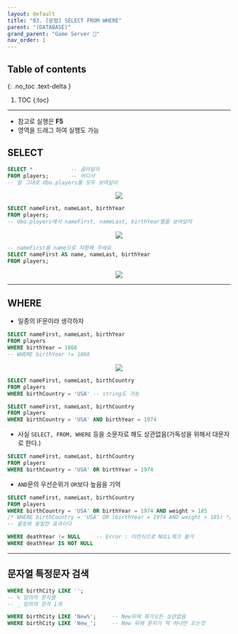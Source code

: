 ```yaml
---
layout: default
title: "03. [문법] SELECT FROM WHERE"
parent: "(DATABASE)"
grand_parent: "Game Server 👾"
nav_order: 1
---
```


## Table of contents
{: .no_toc .text-delta }

1. TOC
{:toc}

---

* 참고로 실행은 **F5**
* 영역을 드래그 하여 실행도 가능

## SELECT

```sql
SELECT *            -- 골라달라
FROM players;       -- 어디서
-- 말 그대로 dbo.players를 모두 보여달라
```

<p align="center">
  <img src="https://taehyungs-programming-blog.github.io/blog/assets/images/database/basic-3-1.png"/>
</p>

```sql
SELECT nameFirst, nameLast, birthYear
FROM players;
-- dbo.players에서 nameFirst, nameLast, birthYear열을 보여달라
```

<p align="center">
  <img src="https://taehyungs-programming-blog.github.io/blog/assets/images/database/basic-3-2.png"/>
</p>

```sql
-- nameFirst을 name으로 치환해 주세요
SELECT nameFirst AS name, nameLast, birthYear
FROM players;
```

<p align="center">
  <img src="https://taehyungs-programming-blog.github.io/blog/assets/images/database/basic-3-3.png"/>
</p>

---

## WHERE

* 일종의 IF문이라 생각하자

```sql
SELECT nameFirst, nameLast, birthYear
FROM players
WHERE birthYear = 1866
-- WHERE birthYear != 1866
```

<p align="center">
  <img src="https://taehyungs-programming-blog.github.io/blog/assets/images/database/basic-3-4.png"/>
</p>

```sql
SELECT nameFirst, nameLast, birthCountry
FROM players
WHERE birthCountry = 'USA' -- string도 가능
```

```sql
SELECT nameFirst, nameLast, birthCountry
FROM players
WHERE birthCountry = 'USA' AND birthYear = 1974
```

* 사실 `SELECT, FROM, WHERE` 등을 소문자로 해도 상관없음(가독성을 위해서 대문자로 한다.)

```sql
SELECT nameFirst, nameLast, birthCountry
FROM players
WHERE birthCountry = 'USA' OR birthYear = 1974
```

* `AND`문의 우선순위가 `OR`보다 높음을 기억

```sql
SELECT nameFirst, nameLast, birthCountry
FROM players
WHERE birthCountry = 'USA' OR birthYear = 1974 AND weight > 185
/* WHERE birthCountry = 'USA' OR (birthYear = 1974 AND weight > 185) */
-- 괄호와 동일한 효과이다
```

```sql
WHERE deathYear != NULL     -- Error : 이런식으로 NULL체크 불가
WHERE deathYear IS NOT NULL
```

---

## 문자열 특정문자 검색

```sql
WHERE birthCity LIKE '';
-- % 임의의 문자열
-- _ 임의의 문자 1개

WHERE birthCity LIKE 'New%';     -- New뒤에 뭐가오든 상관없음
WHERE birthCity LIKE 'New_';     -- New 뒤에 문자가 딱 하나만 오는것
```
